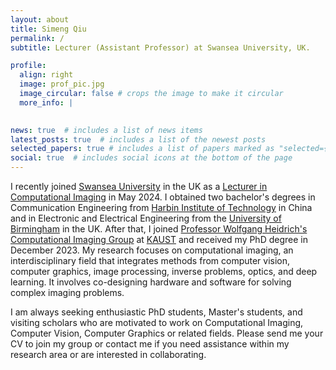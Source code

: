 ```yaml
---
layout: about
title: Simeng Qiu
permalink: /
subtitle: Lecturer (Assistant Professor) at Swansea University, UK.

profile:
  align: right
  image: prof_pic.jpg
  image_circular: false # crops the image to make it circular
  more_info: |

 
news: true  # includes a list of news items
latest_posts: true  # includes a list of the newest posts
selected_papers: true # includes a list of papers marked as "selected={true}"
social: true  # includes social icons at the bottom of the page
---
```

  
I recently joined [Swansea University](https://www.swansea.ac.uk/) in the UK as a [Lecturer in Computational Imaging](https://www.swansea.ac.uk/staff/simeng.qiu/) in May 2024. I obtained two bachelor's degrees in Communication Engineering from [Harbin Institute of Technology](https://en.wikipedia.org/wiki/Harbin_Institute_of_Technology) in China and in Electronic and Electrical Engineering from the [University of Birmingham](https://www.birmingham.ac.uk/) in the UK. After that, I joined [Professor Wolfgang Heidrich's](https://scholar.google.com/citations?user=IQSbom0AAAAJ&hl=en) [Computational Imaging Group](https://vccimaging.org/) at [KAUST](https://www.kaust.edu.sa/en/) and received my PhD degree in December 2023. My research focuses on computational imaging, an interdisciplinary field that integrates methods from computer vision, computer graphics, image processing, inverse problems, optics, and deep learning. It involves co-designing hardware and software for solving complex imaging problems.

I am always seeking enthusiastic PhD students, Master's students, and visiting scholars who are motivated to work on Computational Imaging, Computer Vision, Computer Graphics or related fields. Please send me your CV to join my group or contact me if you need assistance within my research area or are interested in collaborating.

